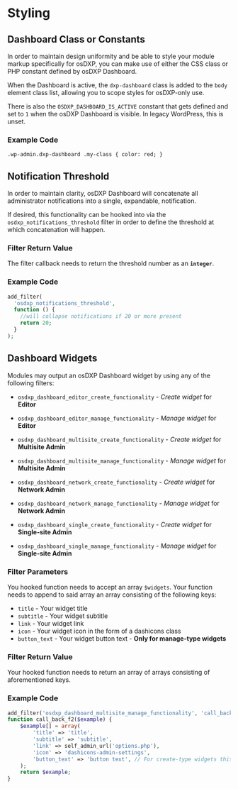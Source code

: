 # Styling

## Dashboard Class or Constants
In order to maintain design uniformity and be able to style your module markup specifically for osDXP, you can make use of either the CSS class or PHP constant defined by osDXP Dashboard.

When the Dashboard is active, the `dxp-dashboard` class is added to the `body` element class list, allowing you to scope styles for osDXP-only use.

There is also the `OSDXP_DASHBOARD_IS_ACTIVE` constant that gets defined and set to `1` when the osDXP Dashboard is visible. In legacy WordPress, this is unset.

### Example Code

`.wp-admin.dxp-dashboard .my-class { color: red; }`

## Notification Threshold
In order to maintain clarity, osDXP Dashboard will concatenate all administrator notifications into a single, expandable, notification.

If desired, this functionality can be hooked into via the `osdxp_notifications_threshold` filter in order to define the threshold at which concatenation will happen.

### Filter Return Value
The filter callback needs to return the threshold number as an **`integer`**.

### Example Code
```php
add_filter(
  'osdxp_notifications_threshold',
  function () {
    //will collapse notifications if 20 or more present
    return 20;
  }
);
```

## Dashboard Widgets
Modules may output an osDXP Dashboard widget by using any of the following filters:

* `osdxp_dashboard_editor_create_functionality` - *Create widget* for **Editor**

* `osdxp_dashboard_editor_manage_functionality` - *Manage widget* for **Editor**

* `osdxp_dashboard_multisite_create_functionality` - *Create widget* for **Multisite Admin**

* `osdxp_dashboard_multisite_manage_functionality` - *Manage widget* for **Multisite Admin**

* `osdxp_dashboard_network_create_functionality` - *Create widget* for **Network Admin**

* `osdxp_dashboard_network_manage_functionality` - *Manage widget* for **Network Admin**

* `osdxp_dashboard_single_create_functionality` - *Create widget* for **Single-site Admin**

* `osdxp_dashboard_single_manage_functionality` - *Manage widget* for **Single-site Admin**

### Filter Parameters
You hooked function needs to accept an array `$widgets`.
Your function needs to append to said array an array consisting of the following keys:

 * `title` - Your widget title
 * `subtitle` - Your widget subtitle
 * `link` - Your widget link
 * `icon` - Your widget icon in the form of a dashicons class
 * `button_text` - Your widget button text - **Only for manage-type widgets**

### Filter Return Value
Your hooked function needs to return an array of arrays consisting of aforementioned keys.

### Example Code
```php
add_filter('osdxp_dashboard_multisite_manage_functionality', 'call_back_f2');
function call_back_f2($example) {
	$example[] = array(
		'title' => 'title',
		'subtitle' => 'subtitle',
		'link' => self_admin_url('options.php'),
		'icon' => 'dashicons-admin-settings',
		'button_text' => 'button text', // For create-type widgets this does not apply
	);
	return $example;
}
```